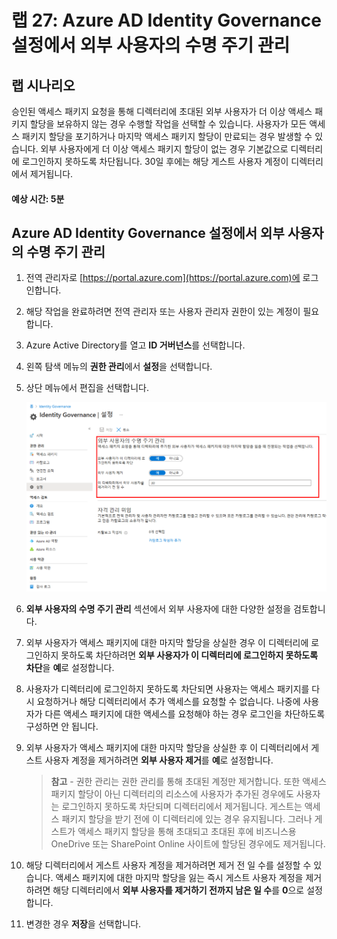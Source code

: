 ﻿---
lab:
    title: '27 - Azure AD ID 거버넌스 설정에서 외부 사용자의 수명 주기 관리'
    learning path: '04'
    module: '모듈 01 - 권한 관리 계획 및 구현'
---

# 랩 27: Azure AD Identity Governance 설정에서 외부 사용자의 수명 주기 관리  

## 랩 시나리오

승인된 액세스 패키지 요청을 통해 디렉터리에 초대된 외부 사용자가 더 이상 액세스 패키지 할당을 보유하지 않는 경우 수행할 작업을 선택할 수 있습니다. 사용자가 모든 액세스 패키지 할당을 포기하거나 마지막 액세스 패키지 할당이 만료되는 경우 발생할 수 있습니다. 외부 사용자에게 더 이상 액세스 패키지 할당이 없는 경우 기본값으로 디렉터리에 로그인하지 못하도록 차단됩니다. 30일 후에는 해당 게스트 사용자 계정이 디렉터리에서 제거됩니다.

#### 예상 시간: 5분

## Azure AD Identity Governance 설정에서 외부 사용자의 수명 주기 관리

1. 전역 관리자로 [https://portal.azure.com](https://portal.azure.com)에 로그인합니다.

1. 해당 작업을 완료하려면 전역 관리자 또는 사용자 관리자 권한이 있는 계정이 필요합니다.

1. Azure Active Directory를 열고 **ID 거버넌스**를 선택합니다.

1. 왼쪽 탐색 메뉴의 **권한 관리**에서 **설정**을 선택합니다.

1. 상단 메뉴에서 편집을 선택합니다.

    ![외부 사용자의 수명 주기 관리가 강조 표시된 ID 거버넌스 설정 페이지를 표시하는 화면 이미지](./media/lp4-mod1-manage-lifcycle-of-ext-users.png)

1. **외부 사용자의 수명 주기 관리** 섹션에서 외부 사용자에 대한 다양한 설정을 검토합니다.

1. 외부 사용자가 액세스 패키지에 대한 마지막 할당을 상실한 경우 이 디렉터리에 로그인하지 못하도록 차단하려면 **외부 사용자가 이 디렉터리에 로그인하지 못하도록 차단**을 **예**로 설정합니다.

1. 사용자가 디렉터리에 로그인하지 못하도록 차단되면 사용자는 액세스 패키지를 다시 요청하거나 해당 디렉터리에서 추가 액세스를 요청할 수 없습니다. 나중에 사용자가 다른 액세스 패키지에 대한 액세스를 요청해야 하는 경우 로그인을 차단하도록 구성하면 안 됩니다.

1. 외부 사용자가 액세스 패키지에 대한 마지막 할당을 상실한 후 이 디렉터리에서 게스트 사용자 계정을 제거하려면 **외부 사용자 제거**를 **예**로 설정합니다.

    > **참고** - 권한 관리는 권한 관리를 통해 초대된 계정만 제거합니다. 또한 액세스 패키지 할당이 아닌 디렉터리의 리소스에 사용자가 추가된 경우에도 사용자는 로그인하지 못하도록 차단되며 디렉터리에서 제거됩니다. 게스트는 액세스 패키지 할당을 받기 전에 이 디렉터리에 있는 경우 유지됩니다. 그러나 게스트가 액세스 패키지 할당을 통해 초대되고 초대된 후에 비즈니스용 OneDrive 또는 SharePoint Online 사이트에 할당된 경우에도 제거됩니다.

1. 해당 디렉터리에서 게스트 사용자 계정을 제거하려면 제거 전 일 수를 설정할 수 있습니다. 액세스 패키지에 대한 마지막 할당을 잃는 즉시 게스트 사용자 계정을 제거하려면 해당 디렉터리에서 **외부 사용자를 제거하기 전까지 남은 일 수**를 **0**으로 설정합니다.

1. 변경한 경우 **저장**을 선택합니다.
